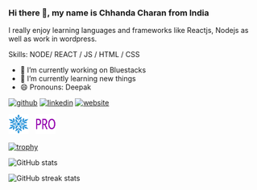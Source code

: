 ### Hi there 👋, my name is Chhanda Charan from India


I really enjoy learning languages and frameworks like Reactjs, Nodejs as well as work in wordpress.

Skills: NODE/ REACT / JS / HTML / CSS

- 🔭 I’m currently working on Bluestacks 
- 🌱 I’m currently learning new things 
- 😄 Pronouns: Deepak 


[<img src='https://cdn.jsdelivr.net/npm/simple-icons@3.0.1/icons/github.svg' alt='github' height='40'>](https://github.com/deepak-padampur)  [<img src='https://cdn.jsdelivr.net/npm/simple-icons@3.0.1/icons/linkedin.svg' alt='linkedin' height='40'>](https://www.linkedin.com/in/chhanda-charan-suna-a80716169)  [<img src='https://cdn.jsdelivr.net/npm/simple-icons@3.0.1/icons/icloud.svg' alt='website' height='40'>](https://deepak-padampur.github.io/portfolio)  

<a href='https://archiveprogram.github.com/'><img src='https://raw.githubusercontent.com/acervenky/animated-github-badges/master/assets/acbadge.gif' width='40' height='40'></a> <a href='https://github.com/pricing'><img src='https://raw.githubusercontent.com/acervenky/animated-github-badges/master/assets/pro.gif' width='40' height='40'></a> 

[![trophy](https://github-profile-trophy.vercel.app/?username=deepak-padampur)](https://github.com/ryo-ma/github-profile-trophy)

![GitHub stats](https://github-readme-stats.vercel.app/api?username=deepak-padampur&show_icons=true&private=true)    

![GitHub streak stats](https://github-readme-streak-stats.herokuapp.com/?user=deepak-padampur)  



